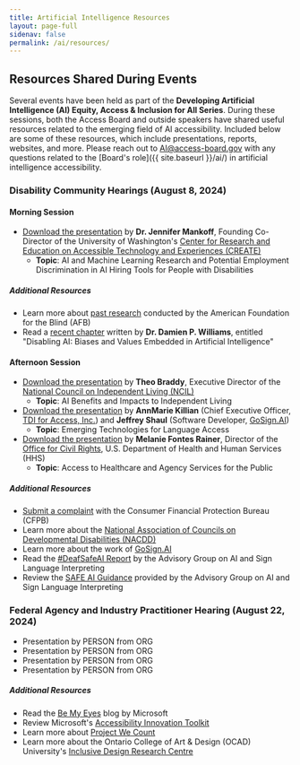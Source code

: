 ```yaml
---
title: Artificial Intelligence Resources
layout: page-full
sidenav: false
permalink: /ai/resources/
--- 
```

## Resources Shared During Events

Several events have been held as part of the **Developing Artificial Intelligence (AI) Equity, Access & Inclusion for All Series**. During these sessions, both the Access Board and outside speakers have shared useful resources related to the emerging field of AI accessibility. Included below are some of these resources, which include presentations, reports, websites, and more. Please reach out to [AI@access-board.gov](mailto:AI@access-board.gov) with any questions related to the [Board's role]({{ site.baseurl }}/ai/) in artificial intelligence accessibility.

### Disability Community Hearings (August 8, 2024)

#### Morning Session

- [Download the presentation](https://www.access-board.gov/ai/) by **Dr. Jennifer Mankoff**, Founding Co-Director of the University of Washington's [Center for Research and Education on Accessible Technology and Experiences (CREATE)](https://create.uw.edu/)
  - **Topic**: AI and Machine Learning Research and Potential Employment Discrimination in AI Hiring Tools for People with Disabilities

##### Additional Resources

- Learn more about [past research](https://www.afb.org/research-and-initiatives/research) conducted by the American Foundation for the Blind (AFB)
- Read a [recent chapter](https://doi.org/10.4337/9781803926728.00022) written by **Dr. Damien P. Williams**, entitled "Disabling AI: Biases and Values Embedded in Artificial Intelligence"

#### Afternoon Session

- [Download the presentation](https://www.access-board.gov/ai/) by **Theo Braddy**, Executive Director of the [National Council on Independent Living (NCIL)](https://ncil.org/)
  - **Topic**: AI Benefits and Impacts to Independent Living
- [Download the presentation](https://www.access-board.gov/ai/) by **AnnMarie Killian** (Chief Executive Officer, [TDI for Access, Inc.](https://tdiforaccess.org/)) and **Jeffrey Shaul** (Software Developer, [GoSign.AI](https://www.gosign.ai/))
  - **Topic**: Emerging Technologies for Language Access
- [Download the presentation](https://www.access-board.gov/ai/) by **Melanie Fontes Rainer**, Director of the [Office for Civil Rights](https://www.hhs.gov/ocr/index.html), U.S. Department of Health and Human Services (HHS)
  - **Topic**: Access to Healthcare and Agency Services for the Public

##### Additional Resources

- [Submit a complaint](https://www.consumerfinance.gov) with the Consumer Financial Protection Bureau (CFPB)
- Learn more about the [National Association of Councils on Developmental Disabilities (NACDD)](https://nacdd.org)
- Learn more about the work of [GoSign.AI](https://www.gosign.ai/)
- Read the [#DeafSafeAI Report](https://safeaitf.org/deafsafeai) by the Advisory Group on AI and Sign Language Interpreting
- Review the [SAFE AI Guidance](https://safeaitf.org/guidance) provided by the Advisory Group on AI and Sign Language Interpreting

### Federal Agency and Industry Practitioner Hearing (August 22, 2024)

- Presentation by PERSON from ORG
- Presentation by PERSON from ORG
- Presentation by PERSON from ORG
- Presentation by PERSON from ORG

##### Additional Resources

- Read the [Be My Eyes](https://www.bemyeyes.com/blog/microsoft) blog by Microsoft
- Review Microsoft's [Accessibility Innovation Toolkit](https://aka.ms/InnovationToolkit)
- Learn more about [Project We Count](https://wecount.inclusivedesign.ca)
- Learn more about the Ontario College of Art & Design (OCAD) University's [Inclusive Design Research Centre](https://idrc.ocadu.ca)
